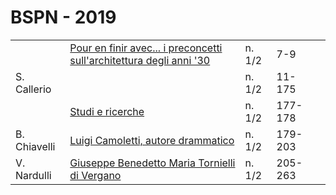 # BSPN - 2019

<table>
    <tr>
        <td></td>
        <td><a href="http://www.ssno.it/BSPNo/bspn_2019.html#01">Pour en finir avec... i preconcetti sull'architettura
            degli anni '30</a></td>
        <td>n. 1/2</td>
        <td>7-9</td>
        <td></td>
    </tr>
    <tr>
        <td>S. Callerio</td>
        <td><a href="http://www.ssno.it/BSPNo/bspn_2019.html#02"><Se avanzo seguitemi!></a></td>
        <td>n. 1/2</td>
        <td>11-175</td>
        <td></td>
    </tr>
    <tr>
        <td></td>
        <td><a href="http://www.ssno.it/BSPNo/bspn_2019.html#03">Studi e ricerche</a></td>
        <td>n. 1/2</td>
        <td>177-178</td>
        <td></td>
    </tr>
    <tr>
        <td>B. Chiavelli</td>
        <td><a href="http://www.ssno.it/BSPNo/bspn_2019.html#04">Luigi Camoletti, autore drammatico</a></td>
        <td>n. 1/2</td>
        <td>179-203</td>
        <td></td>
    </tr>
    <tr>
        <td>V. Nardulli</td>
        <td><a href="http://www.ssno.it/BSPNo/bspn_2019.html#05">Giuseppe Benedetto Maria Tornielli di Vergano</a></td>
        <td>n. 1/2</td>
        <td>205-263</td>
        <td></td>
    </tr>
</table>